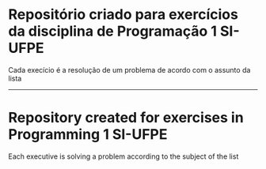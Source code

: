 # Repositório criado para exercícios da disciplina de Programação 1 SI-UFPE
Cada execício é a resolução de um problema de acordo com o assunto da lista
____________________________________________________________________________
# Repository created for exercises in Programming 1 SI-UFPE
Each executive is solving a problem according to the subject of the list
